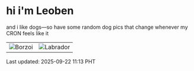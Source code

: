 # hi i'm Leoben

and i like dogs—so have some random dog pics that change whenever my CRON feels like it

|  |  |
|--------|----------|
| ![Borzoi](https://random-dog-vercel.vercel.app/api/random-borzoi?v=1758510828) | ![Labrador](https://random-dog-vercel.vercel.app/api/random-labrador?v=1758510828) |

Last updated: 2025-09-22 11:13 PHT
